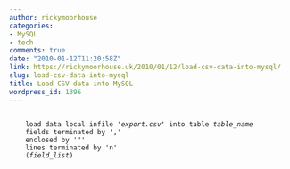 ```yaml
---
author: rickymoorhouse
categories:
- MySQL
- tech
comments: true
date: "2010-01-12T11:20:58Z"
link: https://rickymoorhouse.uk/2010/01/12/load-csv-data-into-mysql/
slug: load-csv-data-into-mysql
title: Load CSV data into MySQL
wordpress_id: 1396
---
```


<code>
    load data local infile '<em>export.csv</em>' into table <em>table_name</em>
    fields terminated by ','
    enclosed by '"'
    lines terminated by 'n'
    (<em>field_list</em>)
    </code>
